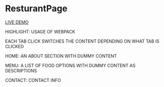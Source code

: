 # ResturantPage

[LIVE DEMO](https://zy5879.github.io/ResturantPage/)

HIGHLIGHT:
USAGE OF WEBPACK

EACH TAB CLICK SWITCHES THE CONTENT DEPENDING ON WHAT TAB IS CLICKED

HOME: AN ABOUT SECTION WITH DUMMY CONTENT

MENU: A LIST OF FOOD OPTIONS WITH DUMMY CONTENT AS DESCRIPTIONS

CONTACT: CONTACT INFO

